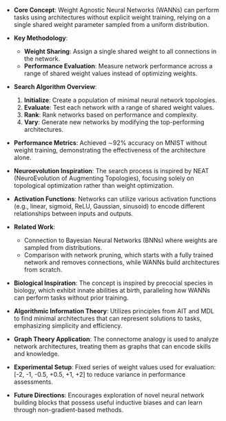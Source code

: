 - **Core Concept**: Weight Agnostic Neural Networks (WANNs) can perform tasks using architectures without explicit weight training, relying on a single shared weight parameter sampled from a uniform distribution.

- **Key Methodology**:
  - **Weight Sharing**: Assign a single shared weight to all connections in the network.
  - **Performance Evaluation**: Measure network performance across a range of shared weight values instead of optimizing weights.

- **Search Algorithm Overview**:
  1. **Initialize**: Create a population of minimal neural network topologies.
  2. **Evaluate**: Test each network with a range of shared weight values.
  3. **Rank**: Rank networks based on performance and complexity.
  4. **Vary**: Generate new networks by modifying the top-performing architectures.

- **Performance Metrics**: Achieved ∼92% accuracy on MNIST without weight training, demonstrating the effectiveness of the architecture alone.

- **Neuroevolution Inspiration**: The search process is inspired by NEAT (NeuroEvolution of Augmenting Topologies), focusing solely on topological optimization rather than weight optimization.

- **Activation Functions**: Networks can utilize various activation functions (e.g., linear, sigmoid, ReLU, Gaussian, sinusoid) to encode different relationships between inputs and outputs.

- **Related Work**: 
  - Connection to Bayesian Neural Networks (BNNs) where weights are sampled from distributions.
  - Comparison with network pruning, which starts with a fully trained network and removes connections, while WANNs build architectures from scratch.

- **Biological Inspiration**: The concept is inspired by precocial species in biology, which exhibit innate abilities at birth, paralleling how WANNs can perform tasks without prior training.

- **Algorithmic Information Theory**: Utilizes principles from AIT and MDL to find minimal architectures that can represent solutions to tasks, emphasizing simplicity and efficiency.

- **Graph Theory Application**: The connectome analogy is used to analyze network architectures, treating them as graphs that can encode skills and knowledge.

- **Experimental Setup**: Fixed series of weight values used for evaluation: [-2, -1, -0.5, +0.5, +1, +2] to reduce variance in performance assessments.

- **Future Directions**: Encourages exploration of novel neural network building blocks that possess useful inductive biases and can learn through non-gradient-based methods.